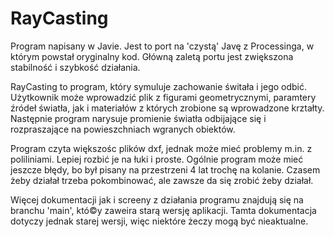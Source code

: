 # RayCasting  
  
Program napisany w Javie. Jest to port na 'czystą' Javę z Processinga, w którym powstał oryginalny kod.
Główną zaletą portu jest zwiększona stabilność i szybkość działania.  
  
RayCasting to program, który symuluje zachowanie świtała i jego odbić.
Użytkownik może wprowadzić plik z figurami geometrycznymi, paramtery
źródeł światła, jak i materiałów z których zrobione są wprowadzone krztałty.
Następnie program narysuje promienie światła odbijające się i rozpraszające
na powieszchniach wgranych obiektów. 
  
Program czyta większośc plików dxf, jednak może mieć problemy m.in. z poliliniami. Lepiej rozbić je na łuki i proste. 
Ogólnie program może mieć jeszcze błędy, bo był pisany na przestrzeni 4 lat trochę na kolanie. Czasem żeby działał trzeba pokombinować,
ale zawsze da się zrobić żeby działał.  

Więcej dokumentacji jak i screeny z działania programu znajdują się na branchu 'main', któ©y zaweira starą wersję aplikacji. Tamta dokumentacja dotyczy jednak starej wersji, więc niektóre żeczy mogą być nieaktualne.
